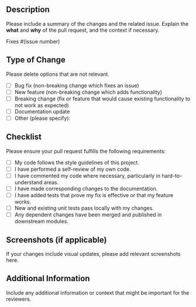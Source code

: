 ## Description

Please include a summary of the changes and the related issue. Explain the **what** and **why** of the pull request, and the context if necessary.

Fixes #(issue number)

## Type of Change

Please delete options that are not relevant.

- [ ] Bug fix (non-breaking change which fixes an issue)
- [ ] New feature (non-breaking change which adds functionality)
- [ ] Breaking change (fix or feature that would cause existing functionality to not work as expected)
- [ ] Documentation update
- [ ] Other (please specify):

## Checklist

Please ensure your pull request fulfills the following requirements:

- [ ] My code follows the style guidelines of this project.
- [ ] I have performed a self-review of my own code.
- [ ] I have commented my code where necessary, particularly in hard-to-understand areas.
- [ ] I have made corresponding changes to the documentation.
- [ ] I have added tests that prove my fix is effective or that my feature works.
- [ ] New and existing unit tests pass locally with my changes.
- [ ] Any dependent changes have been merged and published in downstream modules.

## Screenshots (if applicable)

If your changes include visual updates, please add relevant screenshots here.

## Additional Information

Include any additional information or context that might be important for the reviewers.

